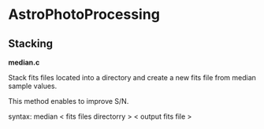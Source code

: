 # AstroPhotoProcessing

## Stacking

**median.c**

Stack fits files located into a directory and create a new fits file from median sample values.

This method enables to improve S/N.

syntax: median < fits files directorry > < output fits file >
